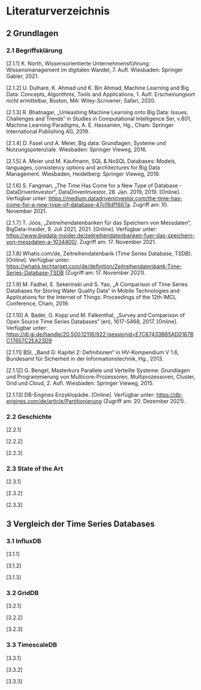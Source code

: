 # Literaturverzeichnis

## 2 Grundlagen
### 2.1 Begriffsklärung
[2.1.1] K. North, Wissensorientierte Unternehmensführung: Wissensmanagement im digitalen Wandel, 7. Aufl. Wiesbaden: Springer Gabler, 2021.

[2.1.2] U. Dulhare, K. Ahmad und K. Bin Ahmad, Machine Learning and Big Data: Concepts, Algorithms, Tools and Applications, 1. Aufl. Erscheinungsort nicht ermittelbar, Boston, MA: Wiley-Scrivener; Safari, 2020.

[2.1.3] R. Bhatnagar, „Unleashing Machine Learning onto Big Data: Issues, Challenges and Trends“ in Studies in Computational Intelligence Ser, v.801, Machine Learning Paradigms, A. E. Hassanien, Hg., Cham: Springer International Publishing AG, 2019.

[2.1.4] D. Fasel und A. Meier, Big data: Grundlagen, Systeme und Nutzungspotenziale. Wiesbaden: Springer Vieweg, 2016.

[2.1.5] A. Meier und M. Kaufmann, SQL & NoSQL Databases: Models, languages, consistency options and architectures for Big Data Management. Wiesbaden, Heidelberg: Springer Vieweg, 2019.

[2.1.6] S. Fangman, „The Time Has Come for a New Type of Database - DataDrivenInvestor“, DataDrivenInvestor, 28. Jan. 2019, 2019. [Online]. Verfügbar unter: https://medium.datadriveninvestor.com/the-time-has-come-for-a-new-type-of-database-47cf8df1667a. Zugriff am: 10. November 2021.

[2.1.7] T. Joos, „Zeitreihendatenbanken für das Speichern von Messdaten“, BigData-Insider, 9. Juli 2021, 2021. [Online]. Verfügbar unter: https://www.bigdata-insider.de/zeitreihendatenbanken-fuer-das-speichern-von-messdaten-a-1034400/. Zugriff am: 17. November 2021.

[2.1.8] Whatis.com/de, Zeitreihendatenbank (Time Series Database, TSDB). [Online]. Verfügbar unter: https://whatis.techtarget.com/de/definition/Zeitreihendatenbank-Time-Series-Database-TSDB (Zugriff am: 17. November 2021).

[2.1.9] M. Fadhel, E. Sekerinski und S. Yao, „A Comparison of Time Series Databases for Storing Water Quality Data“ in Mobile Technologies and Applications for the Internet of Things: Proceedings of the 12th IMCL Conference, Cham, 2019. 

[2.1.10] A. Bader, O. Kopp und M. Falkenthal, „Survey and Comparison of Open Source Time Series Databases“ (en), 1617-5468, 2017. [Online]. Verfügbar unter: https://dl.gi.de/handle/20.500.12116/922;jsessionid=E7C67433B85AD0167BC17657C2EA23D9

[2.1.11] BSI, „Band G: Kapitel 2: Definitionen“ in HV-Kompendium V 1.6, Bundesamt für Sicherheit in der Informationstechnik, Hg., 2013.

[2.1.12] G. Bengel, Masterkurs Parallele und Verteilte Systeme: Grundlagen und Programmierung von Multicore-Prozessoren, Multiprozessoren, Cluster, Grid und Cloud, 2. Aufl. Wiesbaden: Springer Vieweg, 2015. 

[2.1.13] DB-Engines Enzyklopädie. [Online]. Verfügbar unter: https://db-engines.com/de/article/Partitionierung (Zugriff am: 20. Dezember 2021).

### 2.2 Geschichte  
[2.2.1]

[2.2.2]

[2.2.3]

### 2.3 State of the Art
[2.3.1]

[2.3.2]

[2.3.3] 

## 3 Vergleich der Time Series Databases
### 3.1 InfluxDB
[3.1.1]

[3.1.2]

[3.1.3] 

### 3.2 GridDB
[3.2.1]

[3.2.2]

[3.2.3] 

### 3.3 TimescaleDB
[3.3.1]

[3.3.2]

[3.3.3] 

